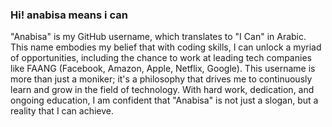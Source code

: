 ### Hi! anabisa means i can
"Anabisa" is my GitHub username, which translates to "I Can" in Arabic. This name embodies my belief that with coding skills, I can unlock a myriad of opportunities, including the chance to work at leading tech companies like FAANG (Facebook, Amazon, Apple, Netflix, Google). This username is more than just a moniker; it's a philosophy that drives me to continuously learn and grow in the field of technology. With hard work, dedication, and ongoing education, I am confident that "Anabisa" is not just a slogan, but a reality that I can achieve.

<!--
**anabisa/anabisa** is a ✨ _special_ ✨ repository because its `README.md` (this file) appears on your GitHub profile.

Here are some ideas to get you started:

- 🔭 I’m currently working on ...
- 🌱 I’m currently learning ...
- 👯 I’m looking to collaborate on ...
- 🤔 I’m looking for help with ...
- 💬 Ask me about ...
- 📫 How to reach me: ...
- 😄 Pronouns: ...
- ⚡ Fun fact: ...
-->
